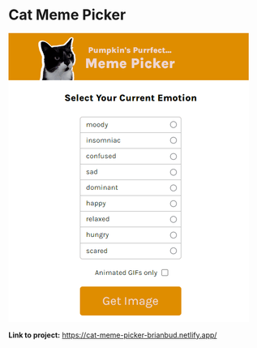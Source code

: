 # Cat Meme Picker

![user selecting "confused" from the option and confused kitten gif pops up](./images/catmeme.gif)

**Link to project:** https://cat-meme-picker-brianbud.netlify.app/
